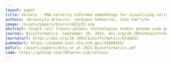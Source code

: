 ```yaml
---
layout: paper
title: VeloViz - RNA-velocity informed embeddings for visualizing cellular trajectories
authors: <b><u>Lyla Atta</u>, <u>Arpan Sahoo</u>, Jean Fan^</b>
image: /assets/papers/biorxiv425293.png
abstract: Single cell transcriptomic technologies enable genome-wide gene expression measurements in individual cells but can only provide a static snapshot of cell states. RNA velocity analysis can infer cell state changes from single cell transcriptomics data. To interpret these cell state changes as part of underlying cellular trajectories, current approaches rely on visualization with principal components, t-distributed stochastic neighbor embedding, and other 2D embeddings derived from the observed single cell transcriptional states. However, these 2D embeddings can yield different representations of the underlying cellular trajectories, hindering the interpretation of cell state changes. We developed VeloViz to create RNA-velocity-informed 2D and 3D embeddings from single cell transcriptomics data. Using both real and simulated data, we demonstrate that VeloViz embeddings are able to consistently capture underlying cellular trajectories across diverse trajectory topologies, even when intermediate cell states may be missing. By taking into consideration the predicted future transcriptional states from RNA velocity analysis, VeloViz can help visualize a more reliable representation of underlying cellular trajectories.
journal: Bioinformatics. September 28, 2021. doi.org/10.1093/bioinformatics/btab653
journalurl: https://doi.org/10.1093/bioinformatics/btab653
pubmedurl: https://pubmed.ncbi.nlm.nih.gov/34500455/
pdfurl: /assets/papers/Atta_et_al-2021-Bioinformatics.pdf
code: https://github.com/JEFworks-Lab/veloviz
---
```

